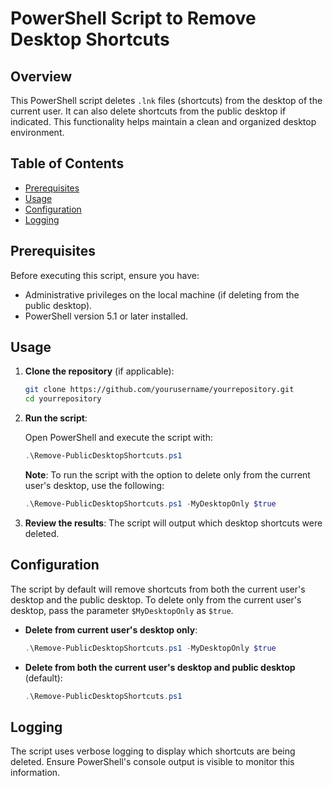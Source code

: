 # PowerShell Script to Remove Desktop Shortcuts

## Overview

This PowerShell script deletes `.lnk` files (shortcuts) from the desktop of the current user. It can also delete shortcuts from the public desktop if indicated. This functionality helps maintain a clean and organized desktop environment.

## Table of Contents

- [Prerequisites](#prerequisites)
- [Usage](#usage)
- [Configuration](#configuration)
- [Logging](#logging)

## Prerequisites

Before executing this script, ensure you have:

- Administrative privileges on the local machine (if deleting from the public desktop).
- PowerShell version 5.1 or later installed.

## Usage

1. **Clone the repository** (if applicable):

    ```bash
    git clone https://github.com/yourusername/yourrepository.git
    cd yourrepository
    ```

2. **Run the script**:

    Open PowerShell and execute the script with:

    ```powershell
    .\Remove-PublicDesktopShortcuts.ps1
    ```

    **Note**: To run the script with the option to delete only from the current user's desktop, use the following:

    ```powershell
    .\Remove-PublicDesktopShortcuts.ps1 -MyDesktopOnly $true
    ```

3. **Review the results**: The script will output which desktop shortcuts were deleted.

## Configuration

The script by default will remove shortcuts from both the current user's desktop and the public desktop. To delete only from the current user's desktop, pass the parameter `$MyDesktopOnly` as `$true`.

- **Delete from current user's desktop only**:

    ```powershell
    .\Remove-PublicDesktopShortcuts.ps1 -MyDesktopOnly $true
    ```

- **Delete from both the current user's desktop and public desktop** (default):

    ```powershell
    .\Remove-PublicDesktopShortcuts.ps1
    ```

## Logging

The script uses verbose logging to display which shortcuts are being deleted. Ensure PowerShell's console output is visible to monitor this information.
